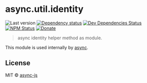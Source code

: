 # async.util.identity

![Last version](https://img.shields.io/github/tag/async-js/async.util.identity.svg?style=flat-square)
[![Dependency status](http://img.shields.io/david/async-js/async.util.identity.svg?style=flat-square)](https://david-dm.org/async-js/async.util.identity)
[![Dev Dependencies Status](http://img.shields.io/david/dev/async-js/async.util.identity.svg?style=flat-square)](https://david-dm.org/async-js/async.util.identity#info=devDependencies)
[![NPM Status](http://img.shields.io/npm/dm/async.util.identity.svg?style=flat-square)](https://www.npmjs.org/package/async.util.identity)
[![Donate](https://img.shields.io/badge/donate-paypal-blue.svg?style=flat-square)](https://paypal.me/kikobeats)

> async identity helper method as module.

This module is used internally by [async](https://github.com/async-js/async).

## License

MIT © [async-js](https://github.com/async-js)
